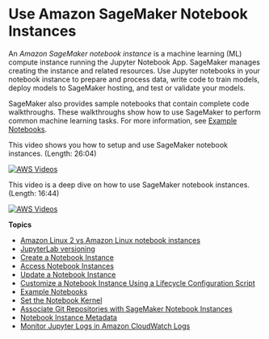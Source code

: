 # Use Amazon SageMaker Notebook Instances<a name="nbi"></a>

An *Amazon SageMaker notebook instance* is a machine learning \(ML\) compute instance running the Jupyter Notebook App\. SageMaker manages creating the instance and related resources\. Use Jupyter notebooks in your notebook instance to prepare and process data, write code to train models, deploy models to SageMaker hosting, and test or validate your models\.

SageMaker also provides sample notebooks that contain complete code walkthroughs\. These walkthroughs show how to use SageMaker to perform common machine learning tasks\. For more information, see [Example Notebooks](howitworks-nbexamples.md)\.

This video shows you how to setup and use SageMaker notebook instances\. \(Length: 26:04\)

[![AWS Videos](http://img.youtube.com/vi/https://www.youtube.com/embed/X5CLunIzj3U/0.jpg)](http://www.youtube.com/watch?v=https://www.youtube.com/embed/X5CLunIzj3U)

This video is a deep dive on how to use SageMaker notebook instances\. \(Length: 16:44\)

[![AWS Videos](http://img.youtube.com/vi/https://www.youtube.com/embed/uQc8Itd4UTs/0.jpg)](http://www.youtube.com/watch?v=https://www.youtube.com/embed/uQc8Itd4UTs)

**Topics**
+ [Amazon Linux 2 vs Amazon Linux notebook instances](nbi-al2.md)
+ [JupyterLab versioning](nbi-jl.md)
+ [Create a Notebook Instance](howitworks-create-ws.md)
+ [Access Notebook Instances](howitworks-access-ws.md)
+ [Update a Notebook Instance](nbi-update.md)
+ [Customize a Notebook Instance Using a Lifecycle Configuration Script](notebook-lifecycle-config.md)
+ [Example Notebooks](howitworks-nbexamples.md)
+ [Set the Notebook Kernel](howitworks-set-kernel.md)
+ [Associate Git Repositories with SageMaker Notebook Instances](nbi-git-repo.md)
+ [Notebook Instance Metadata](nbi-metadata.md)
+ [Monitor Jupyter Logs in Amazon CloudWatch Logs](jupyter-logs.md)